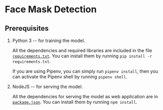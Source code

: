 # Face Mask Detection

## Prerequisites

1. Python 3 -- for training the model.

    All the dependencies and required libraries are included in the file [`requirements.txt`](./requirements.txt). You can install them by running `pip install -r requirements.txt`.

    If you are using Pipenv, you can simply run `pipenv install`, then you can activate the Pipenv shell by running `pipenv shell`.

2. NodeJS -- for serving the model.

    All the dependencies for serving the model as web application are in [`package.json`](./package.json). You can install them by running `npm install`.
